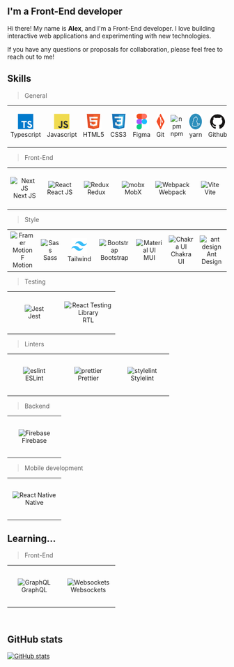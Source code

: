 ## I'm a Front-End developer 
Hi there! My name is **Alex**, and I'm a Front-End developer. I love building interactive web applications and experimenting with new technologies.

If you have any questions or proposals for collaboration, please feel free to reach out to me!
<br>

## Skills

>General

<table width='100%'>
  <tr>
    <td align="center" width="110" height="90">
      <img src="https://raw.githubusercontent.com/devicons/devicon/1119b9f84c0290e0f0b38982099a2bd027a48bf1/icons/typescript/typescript-original.svg" width="36" height="36" alt="typescript" />
      <br>Typescript
    </td>
    <td align="center" width="110" height="90">
      <img src="https://raw.githubusercontent.com/devicons/devicon/1119b9f84c0290e0f0b38982099a2bd027a48bf1/icons/javascript/javascript-original.svg" width="36" height="36" alt="javascript" />
      <br>Javascript
    </td>
    <td align="center" width="110" height="90">
      <img src="https://github.com/devicons/devicon/blob/master/icons/html5/html5-original.svg" width="36" height="36" alt="html" />
      <br>HTML5
    </td>
        <td align="center" width="110" height="90"> 
        <img src="https://github.com/devicons/devicon/blob/master/icons/css3/css3-original.svg" width="36" height="36" alt="css" />
      <br>CSS3
    </td>
    <td align="center" width="110" height="90">
      <img src="https://raw.githubusercontent.com/devicons/devicon/1119b9f84c0290e0f0b38982099a2bd027a48bf1/icons/figma/figma-original.svg" width="36" height="36" alt="figma" />
      <br>Figma
    </td>
    <td align="center" width="110" height="90">
      <img src="https://raw.githubusercontent.com/devicons/devicon/1119b9f84c0290e0f0b38982099a2bd027a48bf1/icons/git/git-original.svg" width="36" height="36" alt="git" />
      <br>Git
    </td>
    <td align="center" width="110" height="90"> 
      <img src="https://brandeps.com/icon-download/N/Npm-icon-vector-05.svg" width="36" height="36" alt="npm" />
      <br>npm
    </td>
    <td align="center" width="110" height="90"> 
      <img src="https://raw.githubusercontent.com/devicons/devicon/1119b9f84c0290e0f0b38982099a2bd027a48bf1/icons/yarn/yarn-original.svg" width="36" height="36" alt="yarn" />
      <br>yarn
    </td>
     <td align="center" width="110" height="90"> 
      <img src="https://github.com/devicons/devicon/blob/master/icons/github/github-original.svg" width="36" height="36" alt="github"/>
      <br>Github
    </td>
         <td align="center" width="100" height="90"> 
      <img src="https://github.com/Hem1x/Hem1x/assets/85455447/bd2a68f6-5ba2-4ff6-b702-2c45c6a01291" width="50" height="36" alt="docker"/>
      <br>Docker
    </td>
  </tr> 
</table>



>Front-End

<table width='100%'>
  <tr>
         <td align="center" width="110" height="90">
      <img src="https://raw.githubusercontent.com/samfromaway/samfromaway/master/.github/images/nextjs.png" width="36" height="36" alt="Next JS" />
      <br>Next JS
    </td>
   <td align="center" width="110" height="90">
      <img src="https://brandlogos.net/wp-content/uploads/2020/09/react-logo.png" width="36" height="36" alt="React" />
      <br>React JS
    </td>
    <td align="center" width="110" height="90">
      <img src="https://cdn.worldvectorlogo.com/logos/redux.svg" width="36" height="36" alt="Redux" />
      <br>Redux
    </td>
        <td align="center" width="110" height="90">
      <img src="https://static-00.iconduck.com/assets.00/mobx-icon-1024x1024-c9qpjcmj.png" width="36" height="36" alt="mobx" />
      <br>MobX
    </td>
    <td align="center" width="110" height="90"> 
      <img src="https://brandeps.com/icon-download/W/Webpack-icon-vector-02.svg" width="36" height="36" alt="Webpack" />
      <br>Webpack
    </td>
    <td align="center" width="110" height="90"> 
      <img src="https://vitejs.dev/logo.svg" width="36" height="36" alt="Vite" />
      <br>Vite
    </td> 
  </tr> 
</table>

>Style

<table width='100%'>
  <tr>
    </td>
        <td align="center" width="110" height="90">
      <img src="https://seeklogo.com/images/F/framer-motion-logo-DA1E33CAA1-seeklogo.com.png" width="36" height="36" alt="Framer Motion" />
      <br>F Motion
    </td>
    <td align="center" width="110" height="90">
      <img src="https://brandeps.com/icon-download/S/Sass-icon-vector-04.svg" width="36" height="36" alt="Sass" />
      <br>Sass
    </td>
   <td align="center" width="110" height="90">
        <img src="https://github.com/devicons/devicon/blob/master/icons/tailwindcss/tailwindcss-plain.svg" width="36" height="36" alt="Tailwind" />
      <br>Tailwind
    </td>
    <td align="center" width="110" height="90">
      <img src="https://cdn.worldvectorlogo.com/logos/bootstrap-4.svg" width="36" height="36" alt="Bootstrap" />
      <br>Bootstrap
    </td>
    <td align="center" width="110" height="90">
      <img src="https://media.zeemly.com/zeemly/product/material-ui.png" width="36" height="36" alt="Material UI" />
      <br>MUI
    </td>
      <td align="center" width="110" height="90">
      <img src="https://avatars.githubusercontent.com/u/54212428?s=280&v=4" width="36" height="36" alt="Chakra UI" />
      <br>Chakra UI
    </td>
      </td>
      <td align="center" width="110" height="90">
      <img src="https://seeklogo.com/images/A/ant-design-logo-EAB6B3D5D9-seeklogo.com.png" width="36" height="36" alt="ant design" />
      <br>Ant Design
    </td>
  </tr> 
</table>

>Testing

<table width='100%'>
  <tr>
    <td align="center" width="110" height="90">
      <img src="https://github.com/Hem1x/Hem1x/assets/85455447/2c2740e4-c5da-4ff9-b2a6-3550561797a7" width="36" height="36" alt="Jest" />
      <br>Jest
    </td>
    <td align="center" width="110" height="90">
      <img src="https://testing-library.com/img/octopus-128x128.png" width="36" height="36" alt="React Testing Library" />
      <br>RTL
    </td>
  </tr> 
</table>

>Linters

<table width='100%'>
  <tr>
     <td align="center" width="110" height="90">
      <img src="https://brandeps.com/icon-download/E/Eslint-icon-vector-02.svg" width="36" height="36" alt="eslint" />
      <br>ESLint
    </td>
    <td align="center" width="110" height="90">
      <img src="https://brandeps.com/icon-download/P/Prettier-icon-vector-02.svg" width="36" height="36" alt="prettier" />
      <br>Prettier
    </td>
    <td align="center" width="110" height="90">
      <img src="https://brandeps.com/logo-download/S/Stylelint-logo-vector-01.svg" width="36" height="36" alt="stylelint" />
      <br>Stylelint
    </td>
  </tr> 
</table>

>Backend

<table width='100%'>
  <tr>
     <td align="center" width="110" height="90">
      <img src="https://cdn.icon-icons.com/icons2/2699/PNG/512/firebase_logo_icon_171157.png" width="36" height="36" alt="Firebase" />
      <br>Firebase
    </td>
  </tr> 
</table>

>Mobile development
<table width='100%'>
  <tr>
   <td align="center" width="110" height="90">
      <img src="https://brandlogos.net/wp-content/uploads/2020/09/react-logo.png" width="36" height="36" alt="React Native" />
      <br>Native
    </td>
  </tr> 
</table>




## Learning...
>Front-End

<table width='100%'>
  <tr>
       <td align="center" width="110" height="90">
      <img src="https://github.com/Hem1x/Hem1x/assets/85455447/e1093be1-eb1b-4fbc-aabc-8db4e99a6f34" width="36" height="36" alt="GraphQL" />
      <br>GraphQL
    </td>
       <td align="center" width="110" height="90">
      <img src="https://github.com/Hem1x/Hem1x/assets/85455447/bb7ec572-e689-41a7-9b29-4acfcfc8fb96" width="36" height="36" alt="Websockets" />
      <br>Websockets
    </td>
  </tr> 
</table>
<br>

## GitHub stats
[![GitHub stats](https://github-readme-stats.vercel.app/api?username=Hem1x&show_icons=true&theme=tokyonight)](https://github.com/Hem1x/github-readme-stats)
<br>
